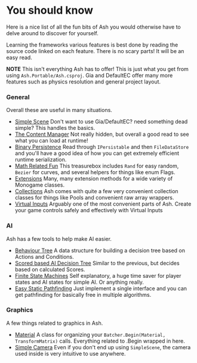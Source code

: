 # You should know

Here is a nice list of all the fun bits of Ash you would otherwise have to delve around to
discover for yourself.

Learning the frameworks various features is best done by reading the source code linked
on each feature. There is no scary parts! It will be an easy read.

**NOTE** This isn't everything Ash has to offer! This is just what you get from using
`Ash.Portable/Ash.csproj`. Gia and DefaultEC offer many more features such as physics resolution
and general project layout.

### General

Overall these are useful in many situations.

- [Simple Scene](https://github.com/JonSnowbd/Ash/tree/production/Ash.Portable/SimpleScene)
Don't want to use Gia/DefaultEC? need something dead simple? This handles the basics.
- [The Content Manager](https://github.com/JonSnowbd/Ash/blob/production/Ash.Portable/Assets/AshContentManager.cs)
Not really hidden, but overall a good read to see what you can load at runtime!
- [Binary Persistence](https://github.com/JonSnowbd/Ash/tree/production/Ash.Portable/Persistence)
Read through `IPersistable` and then `FileDataStore` and you'll have a good idea of how you can get
extremely efficient runtime serialization.
- [Math Related Fun](https://github.com/JonSnowbd/Ash/tree/production/Ash.Portable/Math)
This treasurebox includes `Rand` for easy random, `Bezier` for curves, and several helpers for things like
enum Flags.
- [Extensions](https://github.com/JonSnowbd/Ash/tree/production/Ash.Portable/Utils/Extensions)
Many, many extension methods for a wide variety of Monogame classes.
- [Collections](https://github.com/JonSnowbd/Ash/tree/production/Ash.Portable/Utils/Collections)
Ash comes with quite a few very convenient collection classes for things like Pools and convenient
raw array wrappers.
- [Virtual Inputs](https://github.com/JonSnowbd/Ash/tree/production/Ash.Portable/Input/Virtual)
Arguably one of the most convenient parts of Ash. Create your game controls safely and effectively
with Virtual Inputs

### AI

Ash has a few tools to help make AI easier.

- [Behaviour Tree](https://github.com/JonSnowbd/Ash/tree/production/Ash.Portable/AI/BehaviorTree)
A data structure for building a decision tree based on Actions and Conditions.
- [Scored based AI Decision Tree](https://github.com/JonSnowbd/Ash/tree/production/Ash.Portable/AI/UtilityAI)
Similar to the previous, but decides based on calculated Scores.
- [Finite State Machines](https://github.com/JonSnowbd/Ash/tree/production/Ash.Portable/AI/FSM)
Self explanatory, a huge time saver for player states and AI states for simple AI. Or anything really.
- [Easy Static Pathfinding](https://github.com/JonSnowbd/Ash/tree/production/Ash.Portable/AI/Pathfinding)
Just implement a single interface and you can get pathfinding for basically free in multiple algorithms.

### Graphics

A few things related to graphics in Ash.

- [Material](https://github.com/JonSnowbd/Ash/blob/production/Ash.Portable/Graphics/Material.cs)
A class for organizing your `Batcher.Begin(Material, TransformMatrix)` calls. Everything related to .Begin wrapped in here.
- [Simple Camera](https://github.com/JonSnowbd/Ash/blob/production/Ash.Portable/SimpleScene/SimpleCamera.cs)
Even if you don't end up using `SimpleScene`, the camera used inside is very intuitive to use anywhere.